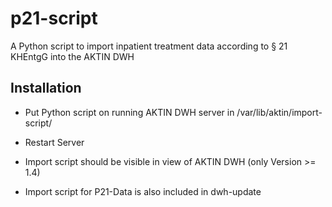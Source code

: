 # p21-script
A Python script to import inpatient treatment data according to § 21 KHEntgG into the AKTIN DWH

## Installation

- Put Python script on running AKTIN DWH server in /var/lib/aktin/import-script/

- Restart Server

- Import script should be visible in view of AKTIN DWH (only Version >= 1.4)

- Import script for P21-Data is also included in dwh-update
 
